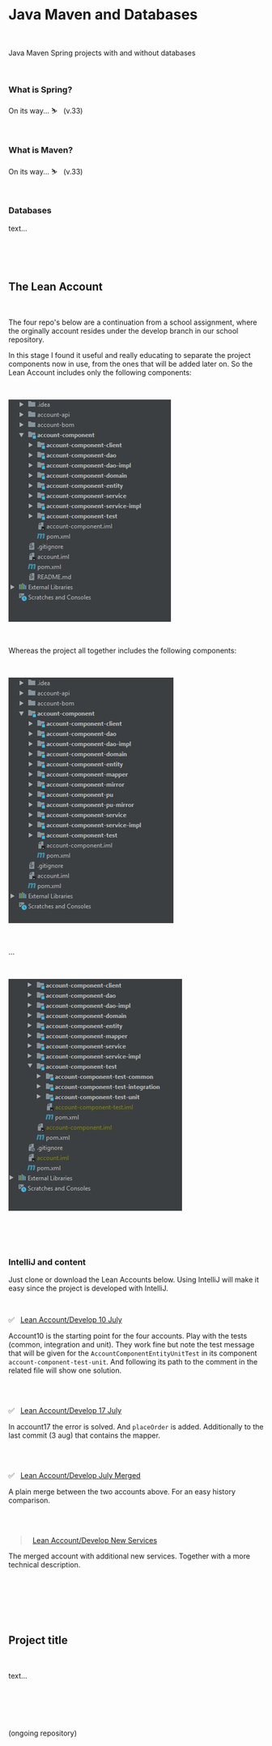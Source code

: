 
<br>

# Java Maven and Databases

<br>

Java Maven Spring projects with and without databases

<br>

### What is Spring?

On its way... ⛷️ &nbsp; (v.33)  

<br>

### What is Maven?

On its way... ⛷️ &nbsp; (v.33)

<br>

### Databases

text...

<br>
<br>
<br>

## The Lean Account

<br>

The four repo's below are a continuation from a school assignment, where the orginally account resides under the develop branch in our school repository.

In this stage I found it useful and really educating to separate the project components now in use, from the ones that will be added later on. So the Lean Account includes only the following components: 

<br>

![the components in the lean account](/images/components_lean_acc.jpg)

<br>

Whereas the project all together includes the following components:

<br>

![the components all together](/images/components_alltogether.jpg)  

<br>

...

<br>

![the components all together](/images/components_mapper.jpg)
 
<br>
<br>
<br>


### IntelliJ and content 

Just clone or download the Lean Accounts below. Using IntelliJ will make it easy since the project is developed with IntelliJ. 
 
<br>

✅ &nbsp; [Lean Account/Develop 10 July](https://github.com/evajavadev/Lean_AccountDevelop10July)

Account10 is the starting point for the four accounts. Play with the tests (common, integration and unit). They work fine but note the test message that will be given for the `AccountComponentEntityUnitTest` in its component `account-component-test-unit`. And following its path to the comment in the related file will show one solution. 

<br>
<br>

✅ &nbsp; [Lean Account/Develop 17 July](https://github.com/evajavadev/Lean_AccountDevelop17July)

In account17 the error is solved. And `placeOrder` is added. Additionally to the last commit (3 aug) that contains the mapper. 

<br>
<br>

✅ &nbsp; [Lean Account/Develop July Merged](https://github.com/evajavadev/Lean_AccountDevelopJulyMerged) 

A plain merge between the two accounts above. For an easy history comparison. 

<br>
<br>

> &nbsp; [Lean Account/Develop New Services](https://github.com/evajavadev/Lean_AccountDevelopNewServices)  

The merged account with additional new services. Together with a more technical description.


<br>
<br>
<br>
<br>
<br>

## Project title

<br>

text...

<br>
<br>
<br>
<br>

(ongoing repository)
